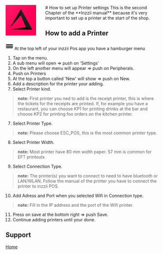 <img src="../Assets/Pictures/play_store_512.png" alt="inzzii logo" width="100" align="left" style="margin-right: 30px"/>
# How to set up Printer settings
This is the second Chapter of the **Inzzii manual** because it's very important to set up a printer at the start of the shop. 

## How to add a Printer

<img src="../Assets/Pictures/Hmenu.png" alt="hamburgermenu" width="25" height="25"/> At the top left of your inzzii Pos app you have a hamburger menu 
1. Tap on the menu.
2. A sub menu will open => push on 'Settings'
3. On the left another menu will appear => push on Peripherals. 
4. Push on Printers
5. At the top a button called 'New' will show => push on New.
5. Add a description for the printer your adding.
6. Select Printer kind.
> **note:** First printer you ned to add is the receipt printer, this is where the tickets for the receipts are printed. If, for example you have a restaurant, you can choose KP1 for printing drinks at the bar and choose KP2 for printing foo orders on the kitchen printer. 
7. Select Printer Type. 
> **note:** Please choose ESC_POS, this is the most common printer type.
8. Select Printer Width.
> **note:** Most printer have 80 mm width paper. 57 mm is common for EFT printouts
9. Select Connection Type.
> **note:** The printer(s) you want to connect to need to have bluetooth or LAN/WLAN. Follow the manual of the printer you have to connect the printer to inzzii POS.
10. Add Adress and Port when you selected Wifi in Connection type. 
> **note:** Fill in the IP address and the port of the Wifi printer.
11. Press on save at the bottom right => push Save.
12. Continue adding printers until your done. 


## Support
[Home](../index.md)
